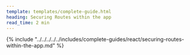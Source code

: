 ```yaml
---
template: templates/complete-guide.html
heading: Securing Routes within the app
read_time: 2 min
---
```


{% include "../../../../../includes/complete-guides/react/securing-routes-within-the-app.md" %}